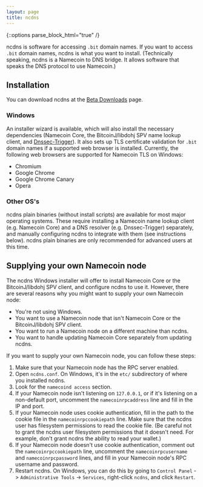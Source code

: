 ```yaml
---
layout: page
title: ncdns
---
```


{::options parse_block_html="true" /}

ncdns is software for accessing `.bit` domain names.  If you want to access `.bit` domain names, ncdns is what you want to install.  (Technically speaking, ncdns is a Namecoin to DNS bridge.  It allows software that speaks the DNS protocol to use Namecoin.)

## Installation

You can download ncdns at the [Beta Downloads]({{site.baseurl}}download/betas/) page.

### Windows

An installer wizard is available, which will also install the necessary dependencies (Namecoin Core, the BitcoinJ/libdohj SPV name lookup client, and [Dnssec-Trigger](https://www.nlnetlabs.nl/projects/dnssec-trigger/)).  It also sets up TLS certificate validation for `.bit` domain names if a supported web browser is installed.  Currently, the following web browsers are supported for Namecoin TLS on Windows:

* Chromium
* Google Chrome
* Google Chrome Canary
* Opera

### Other OS's

ncdns plain binaries (without install scripts) are available for most major operating systems.  These require installing a Namecoin name lookup client (e.g. Namecoin Core) and a DNS resolver (e.g. Dnssec-Trigger) separately, and manually configuring ncdns to integrate with them (see instructions below).  ncdns plain binaries are only recommended for advanced users at this time.

## Supplying your own Namecoin node

The ncdns Windows installer will offer to install Namecoin Core or the BitcoinJ/libdohj SPV client, and configure ncdns to use it.  However, there are several reasons why you might want to supply your own Namecoin node:

* You're not using Windows.
* You want to use a Namecoin node that isn't Namecoin Core or the BitcoinJ/libdohj SPV client.
* You want to run a Namecoin node on a different machine than ncdns.
* You want to handle updating Namecoin Core separately from updating ncdns.

If you want to supply your own Namecoin node, you can follow these steps:

1. Make sure that your Namecoin node has the RPC server enabled.
2. Open `ncdns.conf`.  On Windows, it's in the `etc/` subdirectory of where you installed ncdns.
3. Look for the `namecoind access` section.
4. If your Namecoin node isn't listening on `127.0.0.1`, or if it's listening on a non-default port, uncomment the `namecoinrpcaddress` line and fill in the IP and port.
5. If your Namecoin node uses cookie authentication, fill in the path to the cookie file in the `namecoinrpccookiepath` line.  Make sure that the ncdns user has filesystem permissions to read the cookie file.  (Be careful not to grant the ncdns user filesystem permissions that it doesn't need.  For example, don't grant ncdns the ability to read your wallet.)
6. If your Namecoin node doesn't use cookie authentication, comment out the `namecoinrpccookiepath` line, uncomment the `namecoinrpcusername` and `namecoinrpcpassword` lines, and fill in your Namecoin node's RPC username and password.
7. Restart ncdns.  On Windows, you can do this by going to `Control Panel` -> `Administrative Tools` -> `Services`, right-click `ncdns`, and click `Restart`.
